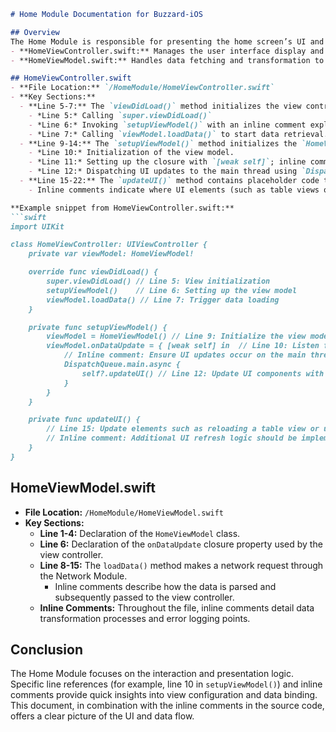 ```markdown
# Home Module Documentation for Buzzard-iOS

## Overview
The Home Module is responsible for presenting the home screen’s UI and managing user interactions. Its primary files include:
- **HomeViewController.swift:** Manages the user interface display and interaction logic.
- **HomeViewModel.swift:** Handles data fetching and transformation to prepare data for the UI.

## HomeViewController.swift
- **File Location:** `/HomeModule/HomeViewController.swift`
- **Key Sections:**
  - **Line 5-7:** The `viewDidLoad()` method initializes the view controller.
    - *Line 5:* Calling `super.viewDidLoad()`
    - *Line 6:* Invoking `setupViewModel()` with an inline comment explaining view model setup.
    - *Line 7:* Calling `viewModel.loadData()` to start data retrieval.
  - **Line 9-14:** The `setupViewModel()` method initializes the `HomeViewModel` and assigns its `onDataUpdate` closure.
    - *Line 10:* Initialization of the view model.
    - *Line 11:* Setting up the closure with `[weak self]`; inline comment explains protecting against retain cycles.
    - *Line 12:* Dispatching UI updates to the main thread using `DispatchQueue.main.async`.
  - **Line 15-22:** The `updateUI()` method contains placeholder code to refresh UI components.
    - Inline comments indicate where UI elements (such as table views or labels) should be updated.

**Example snippet from HomeViewController.swift:**
```swift
import UIKit

class HomeViewController: UIViewController {
    private var viewModel: HomeViewModel!

    override func viewDidLoad() {
        super.viewDidLoad() // Line 5: View initialization
        setupViewModel()    // Line 6: Setting up the view model
        viewModel.loadData() // Line 7: Trigger data loading
    }

    private func setupViewModel() {
        viewModel = HomeViewModel() // Line 9: Initialize the view model
        viewModel.onDataUpdate = { [weak self] in  // Line 10: Listen for data updates
            // Inline comment: Ensure UI updates occur on the main thread
            DispatchQueue.main.async {
                self?.updateUI() // Line 12: Update UI components with new data
            }
        }
    }

    private func updateUI() {
        // Line 15: Update elements such as reloading a table view or updating labels.
        // Inline comment: Additional UI refresh logic should be implemented here.
    }
}
```

## HomeViewModel.swift
- **File Location:** `/HomeModule/HomeViewModel.swift`
- **Key Sections:**
  - **Line 1-4:** Declaration of the `HomeViewModel` class.
  - **Line 6:** Declaration of the `onDataUpdate` closure property used by the view controller.
  - **Line 8-15:** The `loadData()` method makes a network request through the Network Module.
    - Inline comments describe how the data is parsed and subsequently passed to the view controller.
  - **Inline Comments:** Throughout the file, inline comments detail data transformation processes and error logging points.

## Conclusion
The Home Module focuses on the interaction and presentation logic. Specific line references (for example, line 10 in `setupViewModel()`) and inline comments provide quick insights into view configuration and data binding. This document, in combination with the inline comments in the source code, offers a clear picture of the UI and data flow.
```